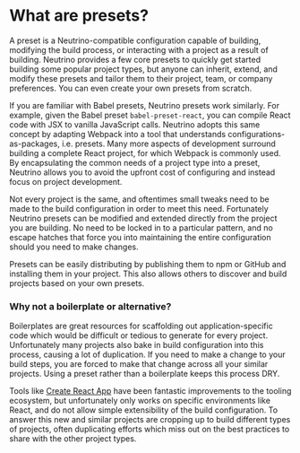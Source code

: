 # What are presets?

A preset is a Neutrino-compatible configuration capable of building, modifying
the build process, or interacting with a project as a result of building.
Neutrino provides a few core presets to quickly get started building some popular project
types, but anyone can inherit, extend, and modify these presets and tailor them to their project,
team, or company preferences. You can even create your own presets from scratch.

If you are familiar with Babel presets, Neutrino presets work similarly. For example,
given the Babel preset `babel-preset-react`, you can compile React code with JSX
to vanilla JavaScript calls. Neutrino adopts this same concept by adapting Webpack into
a tool that understands configurations-as-packages, i.e. presets. Many more aspects of
development surround building a complete React project, for which Webpack is commonly used.
By encapsulating the common needs of a project type into a preset, Neutrino allows you to
avoid the upfront cost of configuring and instead focus on project development.

Not every project is the same, and oftentimes small tweaks need to be made to the build
configuration in order to meet this need. Fortunately Neutrino presets can be modified and
extended directly from the project you are building. No need to be locked in to a particular
pattern, and no escape hatches that force you into maintaining the entire configuration should
you need to make changes.

Presets can be easily distributing by publishing them to npm or GitHub and installing them
in your project. This also allows others to discover and build projects based on your own
presets.

### Why not a boilerplate or alternative?

Boilerplates are great resources for scaffolding out application-specific code which
would be difficult or tedious to generate for every project. Unfortunately many projects
also bake in build configuration into this process, causing a lot of duplication. If you
need to make a change to your build steps, you are forced to make that change across all
your similar projects. Using a preset rather than a boilerplate keeps this process DRY.

Tools like [Create React App](https://github.com/facebookincubator/create-react-app) have
been fantastic improvements to the tooling ecosystem, but unfortunately only works on specific
environments like React, and do not allow simple extensibility of the build configuration. To
answer this new and similar projects are cropping up to build different types of projects,
often duplicating efforts which miss out on the best practices to share with the other project
types.
